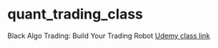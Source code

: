 # quant_trading_class

Black Algo Trading: Build Your Trading Robot
[Udemy class link](https://www.udemy.com/build-your-trading-robot/learn/v4/t/lecture/1714080?start=0)

